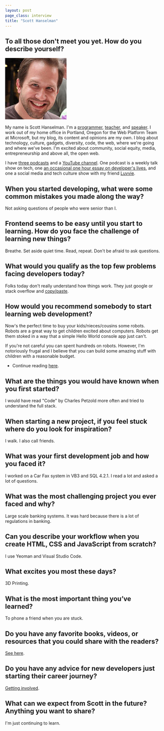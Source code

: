 ```yaml
---
layout: post
page_class: interview
title: "Scott Hanselman"
---
```


## To all those don't meet you yet. How do you describe yourself?

<img class="portrait portrait--xxl" src="/assets/images/portrait-scott-hanselman.jpg" alt="Scott Hanselman's prtrait"  />

My name is Scott Hanselman. I'm a <a class="link link--special" href="http://github.com/shanselman" target="_blank" rel="noopener">programmer</a>, <a class="link link--special" href="http://www.hanselman.com/blog/" target="_blank" rel="noopener">teacher</a>, and <a class="link link--special" href="http://www.hanselman.com/speaking/" target="_blank" rel="noopener">speaker</a>. I work out of my home office in Portland, Oregon for the Web Platform Team at Microsoft, but my blog, its content and opinions are my own. I blog about technology, culture, gadgets, diversity, code, the web, where we're going and where we've been. I'm excited about community, social equity, media, entrepreneurship and above all, the open web.

I have <a class="link link--special" href="http://www.hanselman.com/podcasts/" target="_blank" rel="noopener">three podcasts</a> and a <a class="link link--special" href="https://www.youtube.com/user/shanselman" target="_blank" rel="noopener">YouTube channel</a>. One podcast is a weekly talk show on tech, one <a class="link link--special" href="http://thisdeveloperslife.com/" target="_blank" rel="noopener">an occasional one hour essay on developer's lives</a>, and one a social media and tech culture show with my friend <a class="link link--special" href="http://www.awesomelyluvvie.com/" target="_blank" rel="noopener">Luvvie</a>.

## When you started developing, what were some common mistakes you made along the way?

Not asking questions of people who were senior than I.

## Frontend seems to be easy until you start to learning. How do you face the challenge of learning new things?

Breathe. Set aside quiet time. Read, repeat. Don't be afraid to ask questions.

## What would you qualify as the top few problems facing developers today?

Folks today don't really understand how things work. They just google or stack overflow and <a class="link link--special" href="http://www.hanselman.com/blog/AmIReallyADeveloperOrJustAGoodGoogler.aspx" target="_blank" rel="noopener">copy/paste</a>.

## How would you recommend somebody to start learning web development?

Now's the perfect time to buy your kids/nieces/cousins some robots. Robots are a great way to get children excited about computers. Robots get them stoked in a way that a simple Hello World console app just can't.

If you're not careful you can spent hundreds on robots. However, I'm notoriously frugal and I believe that you can build some amazing stuff with children with a reasonable budget.

- Continue reading <a class="link link--special" href="http://www.hanselman.com/blog/GettingStartedWithRobotsForKidsAndChildrenInSTEMThisHolidaySeason.aspx" target="_blank" rel="noopener">here</a>.

## What are the things you would have known when you first started?

I would have read "Code" by Charles Petzold more often and tried to understand the full stack.

## When starting a new project, if you feel stuck where do you look for inspiration?

I walk. I also call friends.

## What was your first development job and how you faced it?

I worked on a Car Fax system in VB3 and SQL 4.2.1. I read a lot and asked a lot of questions.

## What was the most challenging project you ever faced and why?

Large scale banking systems. It was hard because there is a lot of regulations in banking.

## Can you describe your workflow when you create HTML, CSS and JavaScript from scratch?

I use Yeoman and Visual Studio Code.

## What excites you most these days?

3D Printing.

## What is the most important thing you’ve learned?

To phone a friend when you are stuck.

## Do you have any favorite books, videos, or resources that you could share with the readers?

<a class="link link--special" href="http://www.hanselman.com/blog/SixEssentialLanguageAgnosticProgrammingBooks.aspx" target="_blank" rel="noopener">See here</a>.

## Do you have any advice for new developers just starting their career journey?

<a class="link link--special" href="http://www.codenewbie.org/podcast/getting-involved" target="_blank" rel="noopener">Getting involved</a>.

## What can we expect from Scott in the future? Anything you want to share?

I'm just continuing to learn.
